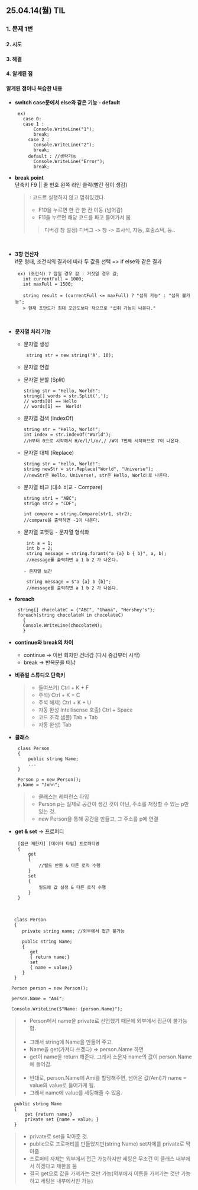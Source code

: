 ## 25.04.14(월) TIL

### 1. 문제 1번

#### 2. 시도
#### 3. 해결
#### 4. 알게된 점

#### 알게된 점이나 복습한 내용
- __switch case문에서 else와 같은 기능 - default__
  
       ex)
         case 0:
         case 1 :
             Console.WriteLine("1");
             break;
           case 2 :
             Console.WriteLine("2");
             break;
           default : //생략가능
             Console.WriteLine("Error");
             break;
  
- __break point__ <br>
  단축키 F9 || 줄 번호 왼쪽 라인 클릭(빨간 점이 생김)
  > : 코드르 실행하지 않고 멈춰있겠다. <br>
  > * F10을 누르면 한 칸 한 칸 이동 (넘어감)
  > * F11을 누르면 해당 코드를 파고 들어가서 봄
  >> 디버깅 창 설정) 디버그 -> 창 -> 조사식, 자동, 호출스택, 등..
<br>

- __3항 연산자__ <br>
  if문 형태, 조건식의 결과에 따라 두 값을 선택 => if else와 같은 결과
  
       ex) (조건식) ? 참일 경우 값 : 거짓일 경우 값;
         int currentFull = 1000;
         int maxFull = 1500;
         
         string result = (currentFull <= maxFull) ? "섭취 가능" : "섭취 불가능";
         > 현재 포만도가 최대 포만도보다 작으므로 "섭취 가능이 나온다."
<br>
  
- __문자열 처리 기능__
  - 문자열 생성
       
         string str = new string('A', 10);
  - 문자열 연결

  - 문자열 분할 (Split)
    
        string str = "Hello, World!";
        string[] words = str.Split(',');
        // words[0] == Hello
        // words[1] ==  World!

  - 문자열 검색 (IndexOf)
 
        string str = "Hello, World!";
        int index = str.indexOf("World");
        //H부터 0으로 시작해서 H/e/l/l/o/,/ /W이 7번째 시작하므로 7이 나온다.

  - 문자열 대체 (Replace)
 
        string str = "Hello, World!";
        string newStr = str.Replace("World", "Universe");
        //newStr은 Hello, Universe!, str은 Hello, World!로 나온다.

  - 문자열 비교 (대소 비교 - Compare)

        string str1 = "ABC";
        strign str2 = "CDF";

        int compare = string.Compare(str1, str2);
        //compare을 출력하면 -1이 나온다.

  - 문자열 포맷팅
        - 문자열 형식화

         int a = 1;
         int b = 2;
         string message = string.foramt("a {a} b { b}", a, b);
         //message를 출력하면 a 1 b 2 가 나온다.

        - 문자열 보간
    
         string message = $"a {a} b {b}";
         //message를 출력하면 a 1 b 2 가 나온다.

- __foreach__
  
       string[] chocolateC = {"ABC", "Ghana", "Hershey's"};
       foreach(string chocolateN in chocolateC)
         {
         Console.WriteLine(chocolateN);
         }

- __continue와 break의 차이__
  - continue -> 이번 회차만 건너감 (다시 증감부터 시작)
  - break -> 반복문을 떠남
  
- __비쥬얼 스튜디오 단축키__
  > - 들여쓰기) Ctrl + K + F
  > - 주석) Ctrl + K + C
  > - 주석 해제) Ctrl + K + U
  > - 자동 완성 Intellisense 호출) Ctrl + Space
  > - 코드 조각 샘플) Tab + Tab
  > - 자동 완성) Tab

- __클래스__
  
       class Person
       {
           public string Name;
           ...
       }
       
       Person p = new Person();
       p.Name = "John";
  > - 클래스는 레퍼런스 타입 <br>
  > - Person p는 실제로 공간이 생긴 것이 아닌, 주소를 저장할 수 있는 p만 있는 것. <br>
  > - new Person을 통해 공간을 만들고, 그 주소를 p에 연결 <br>


- __get & set__ -> 프로퍼티
  
       [접근 제한자] [데이터 타입] 프로퍼티명
       {
           get
           {
               //필드 반환 & 다른 로직 수행
           }
           set
           {
               필드에 값 설정 & 다른 로직 수행
           }
       }
<br>

       class Person
       {
          private string name; //외부에서 접근 불가능
  
          public string Name;
          {
             get
             { return name;}
             set
             { name = value;}
          }
       }

      Person person = new Person();

      person.Name = "Ami";
      
      Console.WriteLine($"Name: {person.Name}");

> - Person에서 name을 private로 선언했기 때문에 외부에서 접근이 불가능함.
>   <br><br>
> - 그래서 string에 Name을 만들어 주고,
> - Name을 get(가져다 쓰겠다) => person.Name 하면
> - get이 name을 return 해준다. 그래서 소문자 name의 값이 person.Name에 들어감.
>   <br><br>
> - 반대로, person.Name에 Ami를 할당해주면, 넘어온 값(Ami)가 name = value의 value로 들어가게 됨.
> - 그래서 name에 value를 세팅해줄 수 있음.

       public string Name
       {
           get {return name;}
           private set {name = value; }
       }
      
> - private로 set을 막아준 것.
> - public으로 프로퍼티를 만들었지만(string Name) set자체를 private로 막아줌.
> - 프로퍼티 자체는 외부에서 접근 가능하지만 세팅은 무조건 이 클래스 내부에서 하겠다고 제한을 둠
> - 결국 get으로 값을 가져가는 것만 가능(외부에서 이름을 가져가는 것만 가능하고 세팅은 내부에서만 가능)
